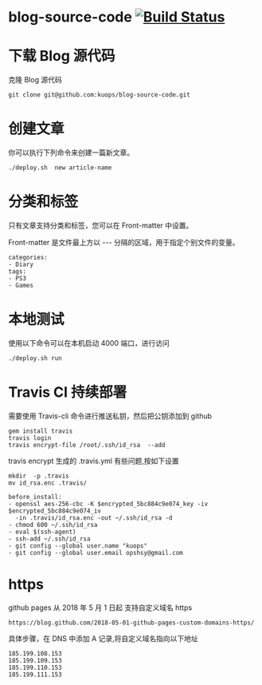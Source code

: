 # blog-source-code [![Build Status](https://travis-ci.org/kuops/blog-source-code.svg?branch=master)](https://travis-ci.org/kuops/blog-source-code)

# 下载 Blog 源代码

克隆 Blog 源代码

```
git clone git@github.com:kuops/blog-source-code.git
```

# 创建文章

你可以执行下列命令来创建一篇新文章。


```
./deploy.sh  new article-name
```

# 分类和标签

只有文章支持分类和标签，您可以在 Front-matter 中设置。

Front-matter 是文件最上方以 --- 分隔的区域，用于指定个别文件的变量。

```
categories:
- Diary
tags:
- PS3
- Games
```
# 本地测试

使用以下命令可以在本机启动 4000 端口，进行访问

```
./deploy.sh run
```
# Travis CI 持续部署

需要使用 Travis-cli 命令进行推送私钥，然后把公钥添加到 github

```
gem install travis
travis login
travis encrypt-file /root/.ssh/id_rsa  --add
```
travis encrypt 生成的 .travis.yml 有些问题,按如下设置

```
mkdir  -p .travis
mv id_rsa.enc .travis/

before_install:
- openssl aes-256-cbc -K $encrypted_5bc884c9e074_key -iv $encrypted_5bc884c9e074_iv
  -in .travis/id_rsa.enc -out ~/.ssh/id_rsa -d
- chmod 600 ~/.ssh/id_rsa
- eval $(ssh-agent)
- ssh-add ~/.ssh/id_rsa
- git config --global user.name "kuops"
- git config --global user.email opshsy@gmail.com
```

# https

github pages 从 2018 年 5 月 1 日起 支持自定义域名 https 
```
https://blog.github.com/2018-05-01-github-pages-custom-domains-https/
```
具体步骤，在 DNS 中添加 A 记录,将自定义域名指向以下地址
```
185.199.108.153
185.199.109.153
185.199.110.153
185.199.111.153
```

